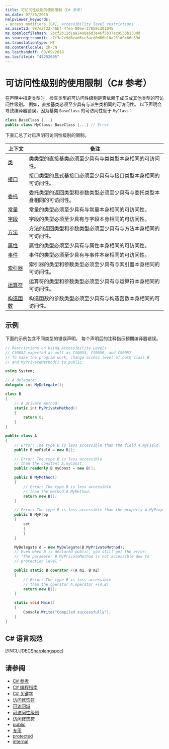 ```yaml
---
title: 可访问性级别的使用限制（C# 参考）
ms.date: 07/20/2015
helpviewer_keywords:
- access modifiers [C#], accessibility level restrictions
ms.assetid: 987e2f22-46bf-4fea-80ee-270b9cd01045
ms.openlocfilehash: 2bcf2b12d1aa1488e6d3e46f5b37ac9535b138dd
ms.sourcegitcommit: c7f3e2e9d6ead6cc3acd0d66b10a251d0c66e59d
ms.translationtype: HT
ms.contentlocale: zh-CN
ms.lasthandoff: 09/09/2018
ms.locfileid: "44252695"
---
```

# <a name="restrictions-on-using-accessibility-levels-c-reference"></a>可访问性级别的使用限制（C# 参考）

在声明中指定类型时，检查类型的可访问性级别是否依赖于成员或其他类型的可访问性级别。 例如，直接基类必须至少具有与派生类相同的可访问性。 以下声明会导致编译器错误，因为基类 `BaseClass` 的可访问性低于 `MyClass`：

```csharp
class BaseClass {...}
public class MyClass: BaseClass {...} // Error
```

下表汇总了对已声明可访问性级别的限制。

|上下文|备注|
|-------------|-------------|
|[类](../../programming-guide/classes-and-structs/classes.md)|类类型的直接基类必须至少具有与类类型本身相同的可访问性。|
|[接口](../../programming-guide/interfaces/index.md)|接口类型的显式基接口必须至少具有与接口类型本身相同的可访问性。|
|[委托](../../programming-guide/delegates/index.md)|委托类型的返回类型和参数类型必须至少具有与委托类型本身相同的可访问性。|
|[常量](../../programming-guide/classes-and-structs/constants.md)|常量的类型必须至少具有与常量本身相同的可访问性。|
|[字段](../../programming-guide/classes-and-structs/fields.md)|字段的类型必须至少具有与字段本身相同的可访问性。|
|[方法](../../programming-guide/classes-and-structs/methods.md)|方法的返回类型和参数类型必须至少具有与方法本身相同的可访问性。|
|[属性](../../programming-guide/classes-and-structs/properties.md)|属性的类型必须至少具有与属性本身相同的可访问性。|
|[事件](../../programming-guide/events/index.md)|事件的类型必须至少具有与事件本身相同的可访问性。|
|[索引器](../../programming-guide/indexers/index.md)|索引器的类型和参数类型必须至少具有与索引器本身相同的可访问性。|
|[运算符](../../programming-guide/statements-expressions-operators/operators.md)|运算符的类型和参数类型必须至少具有与运算符本身相同的可访问性。|
|[构造函数](../../programming-guide/classes-and-structs/constructors.md)|构造函数的参数类型必须至少具有与构造函数本身相同的可访问性。|

## <a name="example"></a>示例

下面的示例包含不同类型的错误声明。 每个声明后的注释指示预期编译器错误。

```csharp
// Restrictions on Using Accessibility Levels
// CS0052 expected as well as CS0053, CS0056, and CS0057
// To make the program work, change access level of both class B
// and MyPrivateMethod() to public.

using System;

// A delegate:
delegate int MyDelegate();

class B
{
    // A private method:
    static int MyPrivateMethod()
    {
        return 0;
    }
}

public class A
{
    // Error: The type B is less accessible than the field A.myField.
    public B myField = new B();

    // Error: The type B is less accessible
    // than the constant A.myConst.
    public readonly B myConst = new B();

    public B MyMethod()
    {
        // Error: The type B is less accessible 
        // than the method A.MyMethod.
        return new B();
    }

    // Error: The type B is less accessible than the property A.MyProp
    public B MyProp
    {
        set
        {
        }
    }

    MyDelegate d = new MyDelegate(B.MyPrivateMethod);
    // Even when B is declared public, you still get the error: 
    // "The parameter B.MyPrivateMethod is not accessible due to 
    // protection level."

    public static B operator +(A m1, B m2)
    {
        // Error: The type B is less accessible
        // than the operator A.operator +(A,B)
        return new B();
    }

    static void Main()
    {
        Console.Write("Compiled successfully");
    }
}
```

## <a name="c-language-specification"></a>C# 语言规范

[!INCLUDE[CSharplangspec](~/includes/csharplangspec-md.md)]

## <a name="see-also"></a>请参阅

- [C# 参考](../../language-reference/index.md)
- [C# 编程指南](../../programming-guide/index.md)
- [C# 关键字](../../language-reference/keywords/index.md)
- [访问修饰符](../../language-reference/keywords/access-modifiers.md)
- [可访问域](../../language-reference/keywords/accessibility-domain.md)
- [可访问性级别](../../language-reference/keywords/accessibility-levels.md)
- [访问修饰符](../../programming-guide/classes-and-structs/access-modifiers.md)
- [public](../../language-reference/keywords/public.md)
- [专用](../../language-reference/keywords/private.md)
- [protected](../../language-reference/keywords/protected.md)
- [internal](../../language-reference/keywords/internal.md)